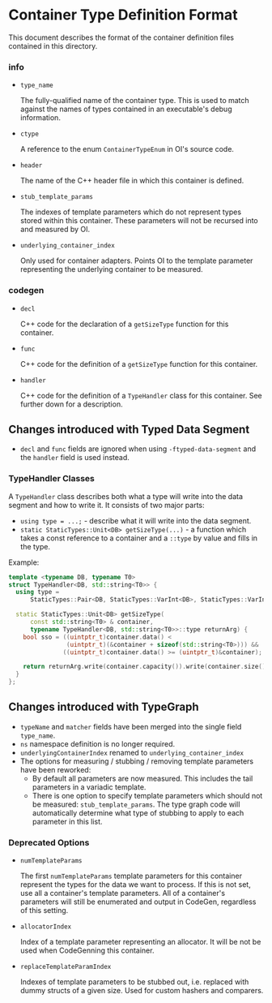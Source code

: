 # Container Type Definition Format

This document describes the format of the container definition files contained in this directory.

### info
- `type_name`

  The fully-qualified name of the container type. This is used to match against
  the names of types contained in an executable's debug information.

- `ctype`

  A reference to the enum `ContainerTypeEnum` in OI's source code.

- `header`

  The name of the C++ header file in which this container is defined.

- `stub_template_params`

  The indexes of template parameters which do not represent types stored within
  this container. These parameters will not be recursed into and measured by OI.

- `underlying_container_index`

  Only used for container adapters. Points OI to the template parameter
  representing the underlying container to be measured.

### codegen
- `decl`

  C++ code for the declaration of a `getSizeType` function for this container.

- `func`

  C++ code for the definition of a `getSizeType` function for this container.

- `handler`

  C++ code for the definition of a `TypeHandler` class for this container. See
  further down for a description.


## Changes introduced with Typed Data Segment
- `decl` and `func` fields are ignored when using `-ftyped-data-segment` and the
  `handler` field is used instead.

### TypeHandler Classes
A `TypeHandler` class describes both what a type will write into the data segment
and how to write it. It consists of two major parts:
- `using type = ...;` - describe what it will write into the data segment.
- `static StaticTypes::Unit<DB> getSizeType(...)` - a function which takes a
  const reference to a container and a `::type` by value and fills in the type.

Example:
```cpp
template <typename DB, typename T0>
struct TypeHandler<DB, std::string<T0>> {
  using type =
      StaticTypes::Pair<DB, StaticTypes::VarInt<DB>, StaticTypes::VarInt<DB>>;

  static StaticTypes::Unit<DB> getSizeType(
      const std::string<T0> & container,
      typename TypeHandler<DB, std::string<T0>>::type returnArg) {
    bool sso = ((uintptr_t)container.data() <
                (uintptr_t)(&container + sizeof(std::string<T0>))) &&
               ((uintptr_t)container.data() >= (uintptr_t)&container);

    return returnArg.write(container.capacity()).write(container.size());
  }
};
```


## Changes introduced with TypeGraph
- `typeName` and `matcher` fields have been merged into the single field `type_name`.
- `ns` namespace definition is no longer required.
- `underlyingContainerIndex` renamed to `underlying_container_index`
- The options for measuring / stubbing / removing template parameters have been reworked:
  - By default all parameters are now measured. This includes the tail parameters in a variadic template.
  - There is one option to specify template parameters which should not be measured: `stub_template_params`. The type graph code will automatically determine what type of stubbing to apply to each parameter in this list.

### Deprecated Options
- `numTemplateParams`

  The first `numTemplateParams` template parameters for this container represent
  the types for the data we want to process. If this is not set, use all a
  container's template parameters. All of a container's parameters will still be
  enumerated and output in CodeGen, regardless of this setting.

- `allocatorIndex`

  Index of a template parameter representing an allocator. It will be not be
  used when CodeGenning this container.

- `replaceTemplateParamIndex`

  Indexes of template parameters to be stubbed out, i.e. replaced with dummy
  structs of a given size. Used for custom hashers and comparers.
